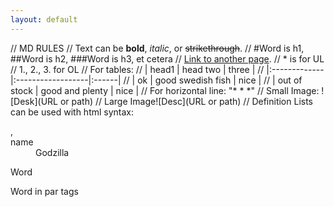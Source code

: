```yaml
---
layout: default
---
```

// MD RULES
// Text can be **bold**, _italic_, or ~~strikethrough~~.
// #Word is h1, ##Word is h2, ###Word is h3, et cetera
// [Link to another page](./writing/testing/another-page.html).
// * is for UL
// 1., 2., 3. for OL
// For tables: 
// | head1        | head two          | three |
// |:-------------|:------------------|:------|
// | ok           | good swedish fish | nice  |
// | out of stock | good and plenty   | nice  |
// For horizontal line: "* * *"
// Small Image: ![Desk](URL or path)
// Large Image![Desc](URL or path)
// Definition Lists can be used with html syntax: <dl>, <dt>name</dt><dd>Godzilla</dd></dl>

Word
<p>Word in par tags</p>